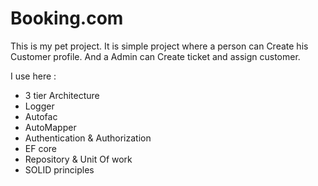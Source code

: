 # Booking.com
This is my pet project. It is simple project where a person can Create his Customer profile. And a Admin can Create ticket and assign customer.

I use here : 

* 3 tier Architecture
* Logger
* Autofac
* AutoMapper
* Authentication & Authorization
* EF core
* Repository & Unit Of work
* SOLID principles
